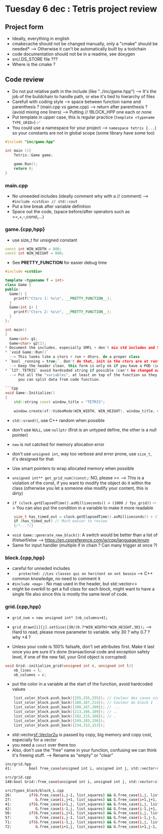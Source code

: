 # Tuesday 6 dec : Tetris project review #

## Project form ##

* Ideally, everything in english
* cmakecache should not be changed manually, only a "cmake" should be needed*
  --> Otherwise it can't be automatically built by a toolchain
* code documentation should not be in a readme, see doxygen
* src/.DS_STORE file ???
* Where is the cmake ?

## Code review ##

* Do not put relative path in the include (like "../inc/game.hpp")
  --> It's the job of the buildchain to handle path, or else it's tied to hierarchy of files
* Carefull with coding style
  --> space between function name and parenthesis ? (main.cpp vs game.cpp)
  --> return after parenthesis ? (avoid mixing one liners)
  --> Putting // !BLOCK_HPP one each or none
* Put template in upper case, this is regular practice (`template <typename TYPE_GRID>`) :white_check_mark:
* You could use a namespace for your project
  --> `namespace tetris {...}` so your constants are not in global scope (some library have some too)

```cpp
#include "inc/game.hpp"

int main (){
    Tetris::Game game;
	
    game.Run();
    return 0;
}
```

### main.cpp ###

* No unneeded includes (ideally comment why with a // comment)
  --> `#include <cstdio> // std::cout`
* Put a line break after variable definition
* Space out the code, (space before/after operators such as ==,+,-,const,...)

### game.{cpp,hpp} ###

* use size_t for unsigned constant
```cpp
const int WIN_WIDTH = 800;
const int WIN_HEIGHT = 800;
```

* See __PRETTY_FUNCTION__ for easier debug time

```cpp
#include <cstdio>

template <typename T = int>
class Game {
public:
  Game() {
    printf("Ctors 1: %s\n", __PRETTY_FUNCTION__);
  }
  Game(int i) {
    printf("Ctors 2: %s\n", __PRETTY_FUNCTION__);
  }
};

int main()
{
  Game<int> g1;
  Game<char> g2(1);
* Document the includes, especially SMFL + don't mix std includes and SFML
* `void Game::Run()`
  --> This looks like a ctors + run + dtors, do a proper class
* `bool _running = true;`. Don't do that, init in the ctors are at runtime it's not a static variable
  --> Keep the header clean, this form is only ok if you have a POD (ie: a structure with no ctors)
* `l27: TETRIS` avoid hardcoded string if possible (can't be changed easily)
  --> Put all the "variables", at least on top of the function so they are grouped up and 
	  you can split data from code function.
	  
```Cpp
void Game::Initialize()
{
	std::string const window_title = "TETRIS";
	
    window.create(sf::VideoMode(WIN_WIDTH, WIN_HEIGHT), window_title, sf::Style::Close);
```

* `std::srand()`, use C++ random when possible
* don't use `NULL`, use `nullptr` (first is an untyped define, the other is a null pointer)
* `new` is not catched for memory allocation error
* don't use `unsigned int`, way too verbose and error prone, use `size_t`, it's designed for that
* Use smart pointers to wrap allocated memory when possible

* `unsigned int** get_grid_num()const;`: NO, please ><
  --> This is a violation of the const, if you want to modify the object do it within the class (otherwise you let a someone else modify your content, this is dirty)

* `if (clock.getElapsedTime().asMilliseconds() > (1000 / fps_grid))`
  --> You can also put the condition in a variable to make it more readable

```Cpp
	size_t has_timed_out = clock.getElapsedTime().asMilliseconds() > (1000 / fps_grid);
	if (has_timed_out) // Much easier to review
	{/*...*/}
```

* `void Game::generate_new_block()`: A switch would be better than a list of if/elseif/else
  --> https://en.cppreference.com/w/cpp/language/enum
* Same for input handler (multiple if in chain ? Can many trigger at once ?)

### block.{cpp,hpp} ###

* careful for unneded includes
* `   protected: //Les classes qui en heritent en ont besoin`
  --> C++ common knowledge, no need to comment it
* `#include <map>` : No map used in the header, but std::vector<>
* might be overkill to get a full class for each block, might want to have a single file also since
  this is mostly the same level of code.

### grid.{cpp,hpp} ###

* `grid_num = new unsigned int* [nb_columns+4];`
* `grid_drawn[i][j].setSize({30/(0.7*WIN_WIDTH)*WIN_HEIGHT,30});`
  --> Hard to read, please move parameter to variable. why 30 ? why 0.7 ? why +4 ?
  
* Unless your code is 100% failsafe, don't set attributes first. Make it last once you are sure it's done (transactional code and exception safety level, if one of the new fail, your Grid object is corrupted)
```cpp
void Grid::initialize_grid(unsigned int c, unsigned int l){
    nb_lines = l;
    nb_columns = c;
```

* put the color in a variable at the start of the function, avoid hardcoded values
```cpp
    list_color_block.push_back({255,255,255}); // Couleur des cases vides
    list_color_block.push_back({180,167,214}); // Couleur du block I
    list_color_block.push_back({180,167,189}); // ...
    list_color_block.push_back({213,166,189}); // ..
    list_color_block.push_back({182,215,168}); // .
    list_color_block.push_back({249,203,156});
    list_color_block.push_back({234,153,153});
```

* std::vector<sf::Vector2u> is passed by copy, big memory and copy cost, especially for a vector
* you need a `const` over there too
* Also, don't use the "free" name in your function, confusing we can think it's freeing stuff.
  --> Rename as "empty" or "clear"
```bash
inc/grid.hpp
41:        bool free_case(unsigned int i, unsigned int j, std::vector<sf::Vector2u> list_squares);

src/grid.cpp
148:bool Grid::free_case(unsigned int i, unsigned int j, std::vector<sf::Vector2u> list_squares){

src/types_block/block_L.cpp
26:        if(G.free_case(i,j-1, list_squares) && G.free_case(i,j, list_squares) &&
27:           G.free_case(i,j+1, list_squares) && G.free_case(i+1,j+1, list_squares) ){
41:        if(G.free_case(i+1,j, list_squares) && G.free_case(i,j, list_squares) &&
42:           G.free_case(i-1,j, list_squares) && G.free_case(i-1,j+1, list_squares) ){
56:        if(G.free_case(i,j+1, list_squares) && G.free_case(i,j, list_squares) &&
57:           G.free_case(i,j-1, list_squares) && G.free_case(i-1,j-1, list_squares) ){
71:        if(G.free_case(i-1,j, list_squares) && G.free_case(i,j, list_squares) &&
72:           G.free_case(i+1,j, list_squares) && G.free_case(i+1,j-1, list_squares) ){
```

